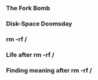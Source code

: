 ### The Fork Bomb

### Disk-Space Doomsday

### rm -rf /

### Life after rm -rf /

### Finding meaning after rm -rf /
